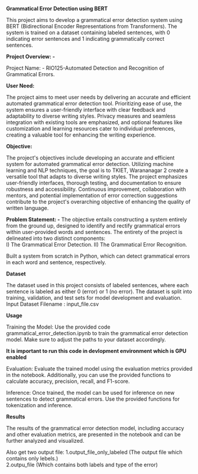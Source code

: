 **Grammatical Error Detection using BERT**

This project aims to develop a grammatical error detection system using BERT (Bidirectional Encoder Representations from Transformers). The system is trained on a dataset containing labeled sentences, with 0 indicating error sentences and 1 indicating grammatically correct sentences.

**Project Overview: -**
 
Project Name: - RIO125-Automated Detection and Recognition of Grammatical Errors. 
 
**User Need:**
 
The project aims to meet user needs by delivering an accurate and efficient automated 
grammatical error detection tool. Prioritizing ease of use, the system ensures a user-friendly 
interface with clear feedback and adaptability to diverse writing styles. Privacy measures and 
seamless integration with existing tools are emphasized, and optional features like 
customization and learning resources cater to individual preferences, creating a valuable tool 
for enhancing the writing experience. 
 
**Objective:**
 
The project's objectives include developing an accurate and efficient system for automated 
grammatical error detection. Utilizing machine learning and NLP techniques, the goal is to 
TKIET, Warananagar  2 
create a versatile tool that adapts to diverse writing styles. The project emphasizes user-friendly 
interfaces, thorough testing, and documentation to ensure robustness and accessibility. 
Continuous improvement, collaboration with mentors, and potential implementation of error 
correction suggestions contribute to the project's overarching objective of enhancing the quality 
of written language. 
 
**Problem Statement: -** The objective entails constructing a system entirely from the ground 
up, designed to identify and rectify grammatical errors within user-provided words and 
sentences. The entirety of the project is delineated into two distinct components:    
               I) The Grammatical Error Detection. 
    II) The Grammatical Error Recognition. 
 
Built a system from scratch in Python, which can detect grammatical errors in each word and 
sentence, respectively. 

**Dataset**

The dataset used in this project consists of labeled sentences, where each sentence is labeled as either 0 (error) or 1 (no error). The dataset is split into training, validation, and test sets for model development and evaluation.
Input Dataset Filename : input_file.csv

**Usage**

Training the Model: Use the provided code grammatical_error_detection.ipynb to train the grammatical error detection model. Make sure to adjust the paths to your dataset accordingly.

**It is important to run this code in devlopment environment which is GPU enabled**

Evaluation: Evaluate the trained model using the evaluation metrics provided in the notebook. Additionally, you can use the provided functions to calculate accuracy, precision, recall, and F1-score.

Inference: Once trained, the model can be used for inference on new sentences to detect grammatical errors. Use the provided functions for tokenization and inference.

**Results**

The results of the grammatical error detection model, including accuracy and other evaluation metrics, are presented in the notebook and can be further analyzed and visualized.

Also get two output file:
                  1.output_file_only_labeled (The output file which contains only lebels.)  
                  2.outpu_file (Which contains both labels and type of the error)
